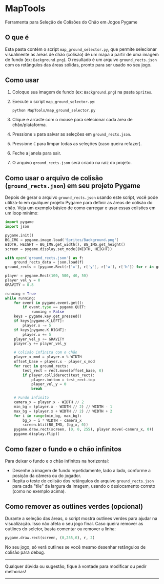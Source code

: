 # MapTools

Ferramenta para Seleção de Colisões do Chão em Jogos Pygame

## O que é

Esta pasta contém o script `map_ground_selector.py`, que permite selecionar visualmente as áreas de chão (colisão) de um mapa a partir de uma imagem de fundo (ex: `Background.png`). O resultado é um arquivo `ground_rects.json` com os retângulos das áreas sólidas, pronto para ser usado no seu jogo.

## Como usar

1. Coloque sua imagem de fundo (ex: `Background.png`) na pasta `Sprites`.
2. Execute o script `map_ground_selector.py`:

   ```bash
   python MapTools/map_ground_selector.py
   ```

3. Clique e arraste com o mouse para selecionar cada área de chão/plataforma.
4. Pressione `S` para salvar as seleções em `ground_rects.json`.
5. Pressione `C` para limpar todas as seleções (caso queira refazer).
6. Feche a janela para sair.
7. O arquivo `ground_rects.json` será criado na raiz do projeto.

## Como usar o arquivo de colisão (`ground_rects.json`) em seu projeto Pygame

Depois de gerar o arquivo `ground_rects.json` usando este script, você pode utilizá-lo em qualquer projeto Pygame para definir as áreas de colisão do chão. Veja um exemplo básico de como carregar e usar essas colisões em um loop mínimo:

```python
import pygame
import json

pygame.init()
BG_IMG = pygame.image.load('Sprites/Background.png')
WIDTH, HEIGHT = BG_IMG.get_width(), BG_IMG.get_height()
screen = pygame.display.set_mode((WIDTH, HEIGHT))

with open('ground_rects.json') as f:
    ground_rects_data = json.load(f)
ground_rects = [pygame.Rect(r['x'], r['y'], r['w'], r['h']) for r in ground_rects_data]

player = pygame.Rect(100, 500, 40, 50)
player_vel_y = 0
GRAVITY = 0.8

running = True
while running:
    for event in pygame.event.get():
        if event.type == pygame.QUIT:
            running = False
    keys = pygame.key.get_pressed()
    if keys[pygame.K_LEFT]:
        player.x -= 5
    if keys[pygame.K_RIGHT]:
        player.x += 5
    player_vel_y += GRAVITY
    player.y += player_vel_y

    # Colisão infinita com o chão
    player_x_mod = player.x % WIDTH
    offset_base = player.x - player_x_mod
    for rect in ground_rects:
        test_rect = rect.move(offset_base, 0)
        if player.colliderect(test_rect):
            player.bottom = test_rect.top
            player_vel_y = 0
            break

    # Fundo infinito
    camera_x = player.x - WIDTH // 2
    min_bg = (player.x - WIDTH // 2) // WIDTH - 1
    max_bg = (player.x + WIDTH // 2) // WIDTH + 2
    for i in range(min_bg, max_bg):
        bg_x = i * WIDTH - camera_x
        screen.blit(BG_IMG, (bg_x, 0))
    pygame.draw.rect(screen, (0, 0, 255), player.move(-camera_x, 0))
    pygame.display.flip()
```

## Como fazer o fundo e o chão infinitos

Para deixar o fundo e o chão infinitos na horizontal:
- Desenhe a imagem de fundo repetidamente, lado a lado, conforme a posição da câmera ou do jogador.
- Repita o teste de colisão dos retângulos do arquivo `ground_rects.json` para cada "tile" da largura da imagem, usando o deslocamento correto (como no exemplo acima).

## Como remover as outlines verdes (opcional)

Durante a seleção das áreas, o script mostra outlines verdes para ajudar na visualização. Isso não afeta o seu jogo final. Caso queira remover as outlines do seletor, basta comentar ou remover a linha:
```python
pygame.draw.rect(screen, (0,255,0), r, 2)
```
No seu jogo, só verá outlines se você mesmo desenhar retângulos de colisão para debug.

---

Qualquer dúvida ou sugestão, fique à vontade para modificar ou pedir melhorias!

---

